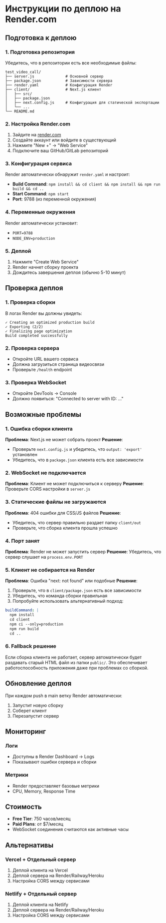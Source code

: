 # Инструкции по деплою на Render.com

## Подготовка к деплою

### 1. Подготовка репозитория

Убедитесь, что в репозитории есть все необходимые файлы:

```
test_video_call/
├── server.js              # Основной сервер
├── package.json           # Зависимости сервера
├── render.yaml            # Конфигурация Render
├── client/                # Next.js клиент
│   ├── src/
│   ├── package.json
│   ├── next.config.js     # Конфигурация для статической экспортации
│   └── ...
└── README.md
```

### 2. Настройка Render.com

1. Зайдите на [render.com](https://render.com)
2. Создайте аккаунт или войдите в существующий
3. Нажмите "New +" → "Web Service"
4. Подключите ваш GitHub/GitLab репозиторий

### 3. Конфигурация сервиса

Render автоматически обнаружит `render.yaml` и настроит:

- **Build Command**: `npm install && cd client && npm install && npm run build && cd ..`
- **Start Command**: `npm start`
- **Port**: 9788 (из переменной окружения)

### 4. Переменные окружения

Render автоматически установит:
- `PORT=9788`
- `NODE_ENV=production`

### 5. Деплой

1. Нажмите "Create Web Service"
2. Render начнет сборку проекта
3. Дождитесь завершения деплоя (обычно 5-10 минут)

## Проверка деплоя

### 1. Проверка сборки

В логах Render вы должны увидеть:
```
✓ Creating an optimized production build
✓ Exporting (2/2)
✓ Finalizing page optimization
Build completed successfully
```

### 2. Проверка сервера

- Откройте URL вашего сервиса
- Должна загрузиться страница видеосвязи
- Проверьте `/health` endpoint

### 3. Проверка WebSocket

- Откройте DevTools → Console
- Должно появиться: "Connected to server with ID: ..."

## Возможные проблемы

### 1. Ошибка сборки клиента

**Проблема**: Next.js не может собрать проект
**Решение**: 
- Проверьте `next.config.js` и убедитесь, что `output: 'export'` установлен
- Убедитесь, что в `package.json` клиента есть все зависимости

### 2. WebSocket не подключается

**Проблема**: Клиент не может подключиться к серверу
**Решение**: Проверьте CORS настройки в `server.js`

### 3. Статические файлы не загружаются

**Проблема**: 404 ошибки для CSS/JS файлов
**Решение**: 
- Убедитесь, что сервер правильно раздает папку `client/out`
- Проверьте, что сборка клиента прошла успешно

### 4. Порт занят

**Проблема**: Render не может запустить сервер
**Решение**: Убедитесь, что сервер слушает на `process.env.PORT`

### 5. Клиент не собирается на Render

**Проблема**: Ошибка "next: not found" или подобные
**Решение**:
1. Проверьте, что в `client/package.json` есть все зависимости
2. Убедитесь, что команда сборки правильная
3. Попробуйте использовать альтернативный подход:

```yaml
buildCommand: |
  npm install
  cd client
  npm ci --only=production
  npm run build
  cd ..
```

### 6. Fallback решение

Если сборка клиента не работает, сервер автоматически будет раздавать старый HTML файл из папки `public/`. Это обеспечивает работоспособность приложения даже при проблемах со сборкой.

## Обновление деплоя

При каждом push в main ветку Render автоматически:
1. Запустит новую сборку
2. Соберет клиент
3. Перезапустит сервер

## Мониторинг

### Логи
- Доступны в Render Dashboard → Logs
- Показывают ошибки сервера и сборки

### Метрики
- Render предоставляет базовые метрики
- CPU, Memory, Response Time

## Стоимость

- **Free Tier**: 750 часов/месяц
- **Paid Plans**: от $7/месяц
- WebSocket соединения считаются как активные часы

## Альтернативы

### Vercel + Отдельный сервер
1. Деплой клиента на Vercel
2. Деплой сервера на Render/Railway/Heroku
3. Настройка CORS между сервисами

### Netlify + Отдельный сервер
1. Деплой клиента на Netlify
2. Деплой сервера на Render/Railway/Heroku
3. Настройка CORS между сервисами 